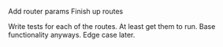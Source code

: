 Add router params
Finish up routes

Write tests for each of the routes. At least get them to run. Base functionality anyways. Edge case later.

